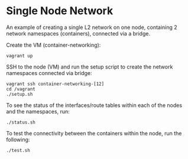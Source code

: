 # Single Node Network

An example of creating a single L2 network on one node, containing 
2 network namespaces (containers), connected via a bridge.

Create the VM (container-networking):

```
vagrant up
```

SSH to the node (VM) and run the setup script to create the network namespaces connected via bridge: 

```
vagrant ssh container-networking-[12]
cd /vagrant
./setup.sh
```

To see the status of the interfaces/route tables within each of the nodes and the namespaces, run:

```
./status.sh
```

To test the connectivity between the containers within the node, run the following:

```
./test.sh
```
